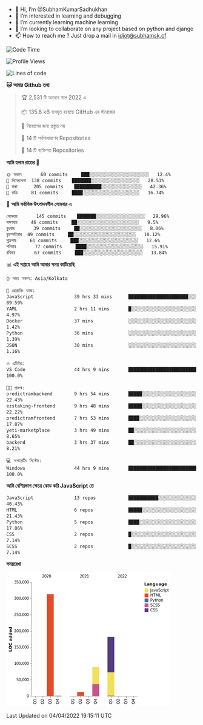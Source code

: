 - 👋 Hi, I’m @SubhamKumarSadhukhan
- 👀 I’m interested in learning and debugging
- 🌱 I’m currently learning machine learning
- 💞️ I’m looking to collaborate on any project based on python and django
- 📫 How to reach me ?
      Just drop a mail in idiot@subhamsk.cf

<!---
SubhamKumarSadhukhan/SubhamKumarSadhukhan is a ✨ special ✨ repository because its `README.md` (this file) appears on your GitHub profile.
You can click the Preview link to take a look at your changes.
--->


<!--START_SECTION:waka-->
![Code Time](http://img.shields.io/badge/Code%20Time-396%20hrs%2034%20mins-blue)

![Profile Views](http://img.shields.io/badge/%E0%A6%AA%E0%A7%8D%E0%A6%B0%E0%A7%8B%E0%A6%AB%E0%A6%BE%E0%A6%87%E0%A6%B2%20%E0%A6%A6%E0%A6%B0%E0%A7%8D%E0%A6%B6%E0%A6%A8-2-blue)

![Lines of code](https://img.shields.io/badge/%E0%A6%B9%E0%A7%8D%E0%A6%AF%E0%A6%BE%E0%A6%B2%E0%A7%8B%20%E0%A6%93%E0%A6%AF%E0%A6%BC%E0%A6%BE%E0%A6%B0%E0%A7%8D%E0%A6%B2%E0%A7%8D%E0%A6%A1%20%E0%A6%A5%E0%A7%87%E0%A6%95%E0%A7%87%20%E0%A6%86%E0%A6%AE%E0%A6%BF%20%E0%A6%B2%E0%A6%BF%E0%A6%96%E0%A7%87%E0%A6%9B%E0%A6%BF-598%20Thousand%20%E0%A6%95%E0%A7%8B%E0%A6%A1%E0%A7%87%E0%A6%B0%20%E0%A6%B2%E0%A6%BE%E0%A6%87%E0%A6%A8-blue)

**🐱 আমার Github তথ্য** 

> 🏆 2,531 টি অবদান সাল 2022 এ
 > 
> 📦 135.6 kB ব্যবহৃত হয়েছে GitHub এর স্টরেজের 
 > 
> 🚫 নিয়োগের জন্য প্রস্তুত নয়
 > 
> 📜 14 টি সর্বসাধারণের Repositories 
 > 
> 🔑 14 টি ব্যক্তিগত Repositories  
 > 
**আমি হলাম রাতের 🦉** 

```text
🌞 সকাল       60 commits     ███░░░░░░░░░░░░░░░░░░░░░░   12.4% 
🌆 দিনেরবেলা  138 commits    ███████░░░░░░░░░░░░░░░░░░   28.51% 
🌃 সন্ধা      205 commits    ██████████░░░░░░░░░░░░░░░   42.36% 
🌙 রাত্রি     81 commits     ████░░░░░░░░░░░░░░░░░░░░░   16.74%

```
📅 **আমি সর্বাধিক উৎপাদনশীল সোমবার এ** 

```text
সোমবার       145 commits    ███████░░░░░░░░░░░░░░░░░░   29.96% 
মঙ্গলবার     46 commits     ██░░░░░░░░░░░░░░░░░░░░░░░   9.5% 
বুধবার       39 commits     ██░░░░░░░░░░░░░░░░░░░░░░░   8.06% 
বৃহস্পতিবার  49 commits     ██░░░░░░░░░░░░░░░░░░░░░░░   10.12% 
শুক্রবার     61 commits     ███░░░░░░░░░░░░░░░░░░░░░░   12.6% 
শনিবার       77 commits     ████░░░░░░░░░░░░░░░░░░░░░   15.91% 
রবিবার       67 commits     ███░░░░░░░░░░░░░░░░░░░░░░   13.84%

```


📊 **এই সপ্তাহে আমি আমার সময় কাটিয়েছি** 

```text
⌚︎ সময় অঞ্চল: Asia/Kolkata

💬 প্রোগ্রামিং ভাষা: 
JavaScript               39 hrs 33 mins      ██████████████████████░░░   89.59% 
YAML                     2 hrs 11 mins       █░░░░░░░░░░░░░░░░░░░░░░░░   4.97% 
Docker                   37 mins             ░░░░░░░░░░░░░░░░░░░░░░░░░   1.42% 
Python                   36 mins             ░░░░░░░░░░░░░░░░░░░░░░░░░   1.39% 
JSON                     30 mins             ░░░░░░░░░░░░░░░░░░░░░░░░░   1.16%

🔥 এডিটর: 
VS Code                  44 hrs 9 mins       █████████████████████████   100.0%

🐱‍💻 প্রকল্ম: 
predictrambackend        9 hrs 54 mins       █████░░░░░░░░░░░░░░░░░░░░   22.43% 
ezstaking-frontend       9 hrs 48 mins       █████░░░░░░░░░░░░░░░░░░░░   22.22% 
predictramfrontend       7 hrs 53 mins       ████░░░░░░░░░░░░░░░░░░░░░   17.87% 
yeti-marketplace         3 hrs 49 mins       ██░░░░░░░░░░░░░░░░░░░░░░░   8.65% 
backend                  3 hrs 37 mins       ██░░░░░░░░░░░░░░░░░░░░░░░   8.21%

💻 অপারেটিং সিস্টেম: 
Windows                  44 hrs 9 mins       █████████████████████████   100.0%

```

**আমি বেশিরভাগ ক্ষেত্রে কোড করি JavaScript তে** 

```text
JavaScript               13 repos            ███████████░░░░░░░░░░░░░░   46.43% 
HTML                     6 repos             █████░░░░░░░░░░░░░░░░░░░░   21.43% 
Python                   5 repos             ████░░░░░░░░░░░░░░░░░░░░░   17.86% 
CSS                      2 repos             █░░░░░░░░░░░░░░░░░░░░░░░░   7.14% 
SCSS                     2 repos             █░░░░░░░░░░░░░░░░░░░░░░░░   7.14%

```


**সময়রেখা**

![Chart not found](https://raw.githubusercontent.com/SubhamKumarSadhukhan/SubhamKumarSadhukhan/main/charts/bar_graph.png) 


 Last Updated on 04/04/2022 19:15:11 UTC
<!--END_SECTION:waka-->
